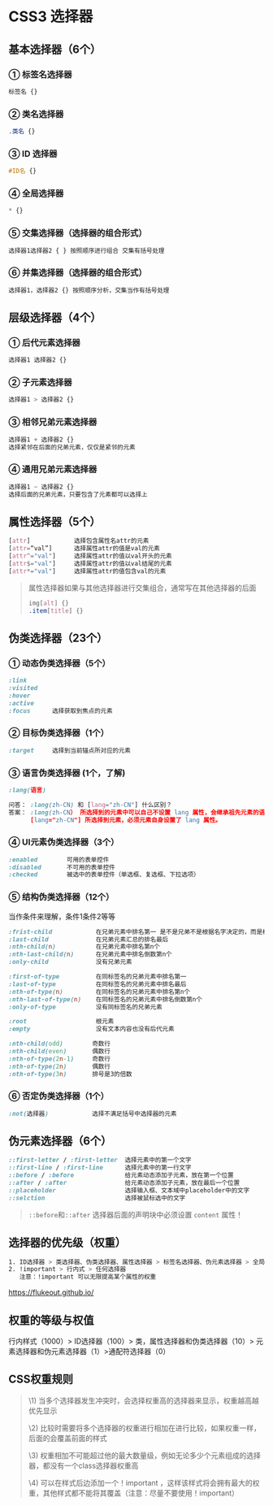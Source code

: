 # CSS3 选择器

## 基本选择器（6个）

### ① 标签名选择器

```css
标签名 {}
```

### ② 类名选择器

```css
.类名 {}
```

### ③ ID 选择器

```css
#ID名 {}
```

### ④ 全局选择器

```css
* {}
```

### ⑤ 交集选择器（选择器的组合形式）

```css
选择器1选择器2 { } 按照顺序进行组合 交集有括号处理
```

### ⑥ 并集选择器（选择器的组合形式）

```css
选择器1，选择器2 {} 按照顺序分析，交集当作有括号处理
```

## 层级选择器（4个）

### ① 后代元素选择器

```css
选择器1 选择器2 {}
```

### ② 子元素选择器

```css
选择器1 > 选择器2 {}
```

### ③ 相邻兄弟元素选择器

```css
选择器1 + 选择器2 {}
选择紧邻在后面的兄弟元素，仅仅是紧邻的元素
```

### ④ 通用兄弟元素选择器

```css
选择器1 ~ 选择器2 {}
选择后面的兄弟元素，只要包含了元素都可以选择上
```

## 属性选择器（5个）

```css
[attr]			  选择包含属性名attr的元素
[attr=“val”]  	  选择属性attr的值是val的元素
[attr^="val"]     选择属性attr的值以val开头的元素
[attr$="val"]     选择属性attr的值以val结尾的元素
[attr*="val"]     选择属性attr的值包含val的元素
```

> 属性选择器如果与其他选择器进行交集组合，通常写在其他选择器的后面
>
> ```css
> img[alt] {}
> .item[title] {}
> ```

## 伪类选择器（23个）

### ① 动态伪类选择器（5个）

```css
:link
:visited
:hover
:active	
:focus		选择获取到焦点的元素
```

### ② 目标伪类选择器（1个）

```css
:target		选择到当前锚点所对应的元素
```

### ③ 语言伪类选择器 (1个，了解)

```css
:lang(语言)
```

```css
问答： :lang(zh-CN) 和 [lang="zh-CN"] 什么区别？
答案： :lang(zh-CN） 所选择到的元素中可以自己不设置 lang 属性，会继承祖先元素的语言设置
	  [lang="zh-CN"] 所选择到元素，必须元素自身设置了 lang 属性。
```

### ④ UI元素伪类选择器（3个）

```css
:enabled		可用的表单控件
:disabled		不可用的表单控件
:checked		被选中的表单控件（单选框、复选框、下拉选项）
```

### ⑤ 结构伪类选择器（12个）

当作条件来理解，条件1条件2等等

```css
:frist-child			在兄弟元素中排名第一 是不是兄弟不是根据名字决定的，而是根据位置决定的
:last-child				在兄弟元素汇总的排名最后
:nth-child(n)			在兄弟元素中排名第n个
:nth-last-child(n)		在兄弟元素中排名倒数第n个
:only-child				没有兄弟元素

:first-of-type			在同标签名的兄弟元素中排名第一
:last-of-type			在同标签名的兄弟元素中排名最后
:nth-of-type(n)			在同标签名的兄弟元素中排名第n个
:nth-last-of-type(n)	在同标签名的兄弟元素中排名倒数第n个
:only-of-type			没有同标签名的兄弟元素

:root					根元素
:empty					没有文本内容也没有后代元素
```

```css
:nth-child(odd)        奇数行
:nth-child(even)       偶数行
:nth-of-type(2n-1)	   奇数行
:nth-of-type(2n)	   偶数行
:nth-of-type(3n)	   排号是3的倍数
```

###  ⑥ 否定伪类选择器（1个）

```css
:not(选择器) 			 选择不满足括号中选择器的元素
```

## 伪元素选择器（6个）

```css
::first-letter / :first-letter	选择元素中的第一个文字
::first-line / :first-line		选择元素中的第一行文字
::before / :before				给元素动态添加子元素，放在第一个位置
::after / :after				给元素动态添加子元素，放在最后一个位置
::placeholder					选择输入框、文本域中placeholder中的文字
::selction						选择被鼠标选中的文字
```

> `::before`和`::after` 选择器后面的声明块中必须设置 `content` 属性！

## 选择器的优先级（权重）

```css
1. ID选择器 > 类选择器、伪类选择器、属性选择器 > 标签名选择器、伪元素选择器 > 全局选择器
2. !important > 行内式 > 任何选择器
   注意：!important 可以无限提高某个属性的权重
```

https://flukeout.github.io/

## 权重的等级与权值

行内样式（1000）> ID选择器（100）> 类，属性选择器和伪类选择器（10）> 元素选择器和伪元素选择器（1）>通配符选择器（0）

## CSS权重规则

> \1) 当多个选择器发生冲突时，会选择权重高的选择器来显示，权重越高越优先显示
>
> \2) 比较时需要将多个选择器的权重进行相加在进行比较，如果权重一样，后面的会覆盖前面的样式
>
> \3) 权重相加不可能超过他的最大数量级，例如无论多少个元素组成的选择器，都没有一个class选择器权重高
>
> \4) 可以在样式后边添加一个！important ，这样该样式将会拥有最大的权重，其他样式都不能将其覆盖（注意：尽量不要使用！important）